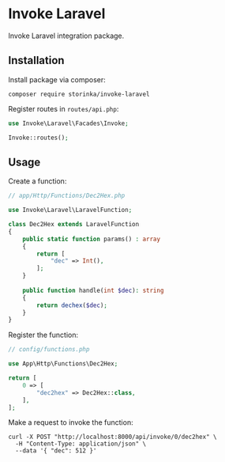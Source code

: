 # Invoke Laravel

Invoke Laravel integration package.

## Installation

Install package via composer:

```shell
composer require storinka/invoke-laravel
```

Register routes in `routes/api.php`:

```php
use Invoke\Laravel\Facades\Invoke;

Invoke::routes();
```

## Usage

Create a function:

```php
// app/Http/Functions/Dec2Hex.php

use Invoke\Laravel\LaravelFunction;

class Dec2Hex extends LaravelFunction
{
    public static function params() : array
    {
        return [
            "dec" => Int(),
        ];
    }
    
    public function handle(int $dec): string
    {
        return dechex($dec);
    }
}
```

Register the function:

```php
// config/functions.php

use App\Http\Functions\Dec2Hex;

return [
    0 => [
        "dec2hex" => Dec2Hex::class,
    ],
];
```

Make a request to invoke the function:

```shell
curl -X POST "http://localhost:8000/api/invoke/0/dec2hex" \
  -H "Content-Type: application/json" \
  --data '{ "dec": 512 }'
```

